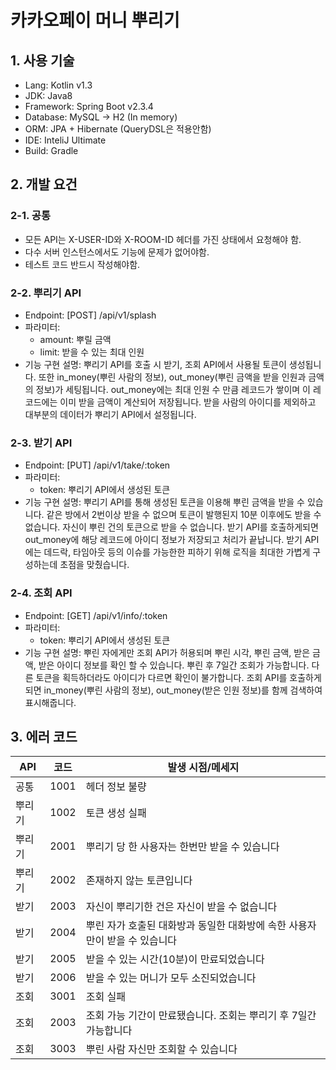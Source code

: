 # 카카오페이 머니 뿌리기

## 1. 사용 기술
* Lang: Kotlin v1.3
* JDK: Java8
* Framework: Spring Boot v2.3.4
* Database: MySQL -> H2 (In memory)
* ORM: JPA + Hibernate (QueryDSL은 적용안함)
* IDE: InteliJ Ultimate
* Build: Gradle

## 2. 개발 요건
### 2-1. 공통
* 모든 API는 X-USER-ID와 X-ROOM-ID 헤더를 가진 상태에서 요청해야 함.
* 다수 서버 인스턴스에서도 기능에 문제가 없어야함.
* 테스트 코드 반드시 작성해야함.

### 2-2. 뿌리기 API
* Endpoint: [POST] /api/v1/splash
* 파라미터: 
  * amount: 뿌릴 금액
  * limit: 받을 수 있는 최대 인원
* 기능 구현 설명:
뿌리기 API를 호출 시 받기, 조회 API에서 사용될 토큰이 생성됩니다. 또한 in_money(뿌린 사람의 정보), out_money(뿌린 금액을 받을 인원과 금액의 정보)가 세팅됩니다. out_money에는 최대 인원 수 만큼 레코드가 쌓이며 이 레코드에는 이미 받을 금액이 계산되어 저장됩니다. 받을 사람의 아이디를 제외하고 대부분의 데이터가 뿌리기 API에서 설정됩니다.

### 2-3. 받기 API
* Endpoint: [PUT] /api/v1/take/:token
* 파라미터:
  * token: 뿌리기 API에서 생성된 토큰
* 기능 구현 설명:
뿌리기 API를 통해 생성된 토큰을 이용해 뿌린 금액을 받을 수 있습니다. 같은 방에서 2번이상 받을 수 없으며 토큰이 발행된지 10분 이후에도 받을 수 없습니다. 자신이 뿌린 건의 토큰으로 받을 수 없습니다. 받기 API를 호출하게되면 out_money에 해당 레코드에 아이디 정보가 저장되고 처리가 끝납니다. 받기 API에는 데드락, 타임아웃 등의 이슈를 가능한한 피하기 위해 로직을 최대한 가볍게 구성하는데 초점을 맞췄습니다.

### 2-4. 조회 API
* Endpoint: [GET] /api/v1/info/:token
* 파라미터:
  * token: 뿌리기 API에서 생성된 토큰
* 기능 구현 설명:
뿌린 자에게만 조회 API가 허용되며 뿌린 시각, 뿌린 금액, 받은 금액, 받은 아이디 정보를 확인 할 수 있습니다. 뿌린 후 7일간 조회가 가능합니다. 다른 토큰을 획득하더라도 아이디가 다르면 확인이 불가합니다. 조회 API를 호출하게되면 in_money(뿌린 사람의 정보), out_money(받은 인원 정보)를 함께 검색하여 표시해줍니다.

## 3. 에러 코드
API | 코드 | 발생 시점/메세지
--- | --- | -------
공통 | 1001 | 헤더 정보 불량
뿌리기 | 1002 | 토큰 생성 실패
뿌리기 | 2001 | 뿌리기 당 한 사용자는 한번만 받을 수 있습니다
뿌리기| 2002 | 존재하지 않는 토큰입니다
받기 | 2003 | 자신이 뿌리기한 건은 자신이 받을 수 없습니다
받기 | 2004 | 뿌린 자가 호출된 대화방과 동일한 대화방에 속한 사용자만이 받을 수 있습니다
받기 | 2005 | 받을 수 있는 시간(10분)이 만료되었습니다
받기 | 2006 | 받을 수 있는 머니가 모두 소진되었습니다
조회 | 3001 | 조회 실패
조회 | 2003 | 조회 가능 기간이 만료됐습니다. 조회는 뿌리기 후 7일간 가능합니다
조회 | 3003 | 뿌린 사람 자신만 조회할 수 있습니다
